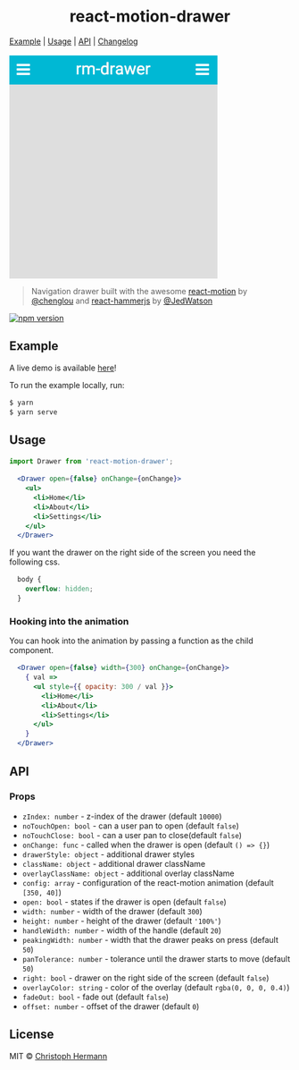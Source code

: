 <h1 align="center">react-motion-drawer</h1>

<p align="center">

  <a href="#example">Example</a> |
  <a href="#usage">Usage</a> |
  <a href="#api">API</a> |
  <a href="CHANGELOG.md">Changelog</a>
  <br><br>
  <img  align="center" src="./media/drawer.gif">
</p>

> Navigation drawer built with the awesome [react-motion][rm] by [@chenglou][c] and [react-hammerjs][rh] by [@JedWatson][j]

[![npm version](https://badge.fury.io/js/react-motion-drawer.svg)](https://badge.fury.io/js/react-motion-drawer)

## Example

A live demo is available [here](https://react-motion-drawer.netlify.com/)!

To run the example locally, run:
```bash
$ yarn
$ yarn serve
```

## Usage

```js
import Drawer from 'react-motion-drawer';
```

```jsx
  <Drawer open={false} onChange={onChange}>
    <ul>
      <li>Home</li>
      <li>About</li>
      <li>Settings</li>
    </ul>
  </Drawer>
```

If you want the drawer on the right side of the screen you need the following css.

```css
  body {
    overflow: hidden;
  }
```

### Hooking into the animation

You can hook into the animation by passing a function as the child component.

```jsx
  <Drawer open={false} width={300} onChange={onChange}>
    { val =>
      <ul style={{ opacity: 300 / val }}>
        <li>Home</li>
        <li>About</li>
        <li>Settings</li>
      </ul>
    }
  </Drawer>
```

## API

### Props

* `zIndex: number`           - z-index of the drawer (default `10000`)
* `noTouchOpen: bool`        - can a user pan to open (default `false`)
* `noTouchClose: bool`       - can a user pan to close(default `false`)
* `onChange: func`           - called when the drawer is open (default `() => {}`)
* `drawerStyle: object`      - additional drawer styles
* `className: object`        - additional drawer className
* `overlayClassName: object` - additional overlay className
* `config: array`            - configuration of the react-motion animation (default `[350, 40]`)
* `open: bool`               - states if the drawer is open (default `false`)
* `width: number`            - width of the drawer (default `300`)
* `height: number`           - height of the drawer (default `'100%'`)
* `handleWidth: number`      - width of the handle (default `20`)
* `peakingWidth: number`     - width that the drawer peaks on press (default `50`)
* `panTolerance: number`     - tolerance until the drawer starts to move (default `50`)
* `right: bool`              - drawer on the right side of the screen (default `false`)
* `overlayColor: string`     - color of the overlay (default `rgba(0, 0, 0, 0.4)`)
* `fadeOut: bool`            - fade out (default `false`)
* `offset: number`           - offset of the drawer (default `0`)

## License

MIT © [Christoph Hermann](http://stoeffel.github.io)

[rm]: https://github.com/chenglou/react-motion
[rh]: https://github.com/JedWatson/react-hammerjs
[c]: https://github.com/chenglou
[j]: https://github.com/JedWatson
